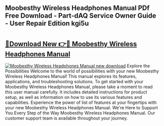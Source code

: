 ## Moobesthy Wireless Headphones Manual PDf Free Download - Part-dAQ Service Owner Guide - User Repair Edition kgi5u

# <h2><a href="http://cf19192.oget.top/?id=Moobesthy+Wireless+Headphones+Manual">🔗Download New 👉🔴 Moobesthy Wireless Headphones Manual</a></h2>

[![Moobesthy Wireless Headphones Manual new download](https://i.imgur.com/5g1atiW.png)](http://cf19192.oget.top/?id=Moobesthy+Wireless+Headphones+Manual)
Explore the Possibilities Welcome to the world of possibilities with your new Moobesthy Wireless Headphones Manual! This manual explores its features, applications, and troubleshooting solutions. To get started with your Moobesthy Wireless Headphones Manual, please take a moment to read this user manual carefully. It includes detailed instructions for product setup, as well as information on how to use its various features and capabilities. Experience the power of list of features at your fingertips with your new Moobesthy Wireless Headphones Manual. We're Here to Support You Every Step of the Way Moobesthy Wireless Headphones Manual. Our customer support team is available throughout your journey.
